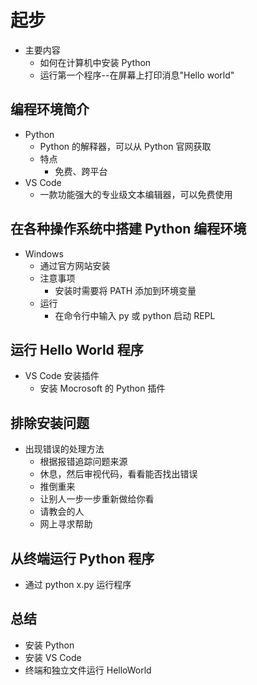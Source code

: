 # 起步

- 主要内容
  - 如何在计算机中安装 Python
  - 运行第一个程序--在屏幕上打印消息"Hello world"

## 编程环境简介

- Python
  - Python 的解释器，可以从 Python 官网获取
  - 特点
    - 免费、跨平台
- VS Code
  - 一款功能强大的专业级文本编辑器，可以免费使用

## 在各种操作系统中搭建 Python 编程环境

- Windows
  - 通过官方网站安装
  - 注意事项
    - 安装时需要将 PATH 添加到环境变量
  - 运行
    - 在命令行中输入 py 或 python 启动 REPL

## 运行 Hello World 程序

- VS Code 安装插件
  - 安装 Mocrosoft 的 Python 插件

## 排除安装问题

- 出现错误的处理方法
  - 根据报错追踪问题来源
  - 休息，然后审视代码，看看能否找出错误
  - 推倒重来
  - 让别人一步一步重新做给你看
  - 请教会的人
  - 网上寻求帮助

## 从终端运行 Python 程序

- 通过 python x.py 运行程序

## 总结

- 安装 Python
- 安装 VS Code
- 终端和独立文件运行 HelloWorld
